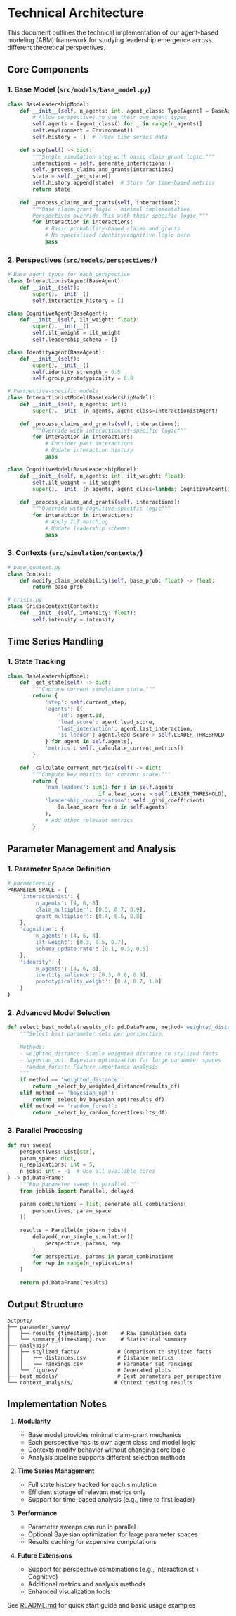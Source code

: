 # Technical Architecture

This document outlines the technical implementation of our agent-based modeling (ABM) framework for studying leadership emergence across different theoretical perspectives.

## Core Components

### 1. Base Model (`src/models/base_model.py`)
```python
class BaseLeadershipModel:
    def __init__(self, n_agents: int, agent_class: Type[Agent] = BaseAgent):
        # Allow perspectives to use their own agent types
        self.agents = [agent_class() for _ in range(n_agents)]
        self.environment = Environment()
        self.history = []  # Track time series data
    
    def step(self) -> dict:
        """Single simulation step with basic claim-grant logic."""
        interactions = self._generate_interactions()
        self._process_claims_and_grants(interactions)
        state = self._get_state()
        self.history.append(state)  # Store for time-based metrics
        return state
    
    def _process_claims_and_grants(self, interactions):
        """Base claim-grant logic - minimal implementation.
        Perspectives override this with their specific logic."""
        for interaction in interactions:
            # Basic probability-based claims and grants
            # No specialized identity/cognitive logic here
            pass
```

### 2. Perspectives (`src/models/perspectives/`)
```python
# Base agent types for each perspective
class InteractionistAgent(BaseAgent):
    def __init__(self):
        super().__init__()
        self.interaction_history = []

class CognitiveAgent(BaseAgent):
    def __init__(self, ilt_weight: float):
        super().__init__()
        self.ilt_weight = ilt_weight
        self.leadership_schema = {}

class IdentityAgent(BaseAgent):
    def __init__(self):
        super().__init__()
        self.identity_strength = 0.5
        self.group_prototypicality = 0.0

# Perspective-specific models
class InteractionistModel(BaseLeadershipModel):
    def __init__(self, n_agents: int):
        super().__init__(n_agents, agent_class=InteractionistAgent)
    
    def _process_claims_and_grants(self, interactions):
        """Override with interactionist-specific logic"""
        for interaction in interactions:
            # Consider past interactions
            # Update interaction history
            pass

class CognitiveModel(BaseLeadershipModel):
    def __init__(self, n_agents: int, ilt_weight: float):
        self.ilt_weight = ilt_weight
        super().__init__(n_agents, agent_class=lambda: CognitiveAgent(ilt_weight))
    
    def _process_claims_and_grants(self, interactions):
        """Override with cognitive-specific logic"""
        for interaction in interactions:
            # Apply ILT matching
            # Update leadership schemas
            pass
```

### 3. Contexts (`src/simulation/contexts/`)
```python
# base_context.py
class Context:
    def modify_claim_probability(self, base_prob: float) -> float:
        return base_prob

# crisis.py
class CrisisContext(Context):
    def __init__(self, intensity: float):
        self.intensity = intensity
```

## Time Series Handling

### 1. State Tracking
```python
class BaseLeadershipModel:
    def _get_state(self) -> dict:
        """Capture current simulation state."""
        return {
            'step': self.current_step,
            'agents': [{
                'id': agent.id,
                'lead_score': agent.lead_score,
                'last_interaction': agent.last_interaction,
                'is_leader': agent.lead_score > self.LEADER_THRESHOLD
            } for agent in self.agents],
            'metrics': self._calculate_current_metrics()
        }
    
    def _calculate_current_metrics(self) -> dict:
        """Compute key metrics for current state."""
        return {
            'num_leaders': sum(1 for a in self.agents 
                             if a.lead_score > self.LEADER_THRESHOLD),
            'leadership_concentration': self._gini_coefficient(
                [a.lead_score for a in self.agents]
            ),
            # Add other relevant metrics
        }
```

## Parameter Management and Analysis

### 1. Parameter Space Definition
```python
# parameters.py
PARAMETER_SPACE = {
    'interactionist': {
        'n_agents': [4, 6, 8],
        'claim_multiplier': [0.5, 0.7, 0.9],
        'grant_multiplier': [0.4, 0.6, 0.8]
    },
    'cognitive': {
        'n_agents': [4, 6, 8],
        'ilt_weight': [0.3, 0.5, 0.7],
        'schema_update_rate': [0.1, 0.3, 0.5]
    },
    'identity': {
        'n_agents': [4, 6, 8],
        'identity_salience': [0.3, 0.6, 0.9],
        'prototypicality_weight': [0.4, 0.7, 1.0]
    }
}
```

### 2. Advanced Model Selection
```python
def select_best_models(results_df: pd.DataFrame, method='weighted_distance') -> dict:
    """Select best parameter sets per perspective.
    
    Methods:
    - weighted_distance: Simple weighted distance to stylized facts
    - bayesian_opt: Bayesian optimization for large parameter spaces
    - random_forest: Feature importance analysis
    """
    if method == 'weighted_distance':
        return _select_by_weighted_distance(results_df)
    elif method == 'bayesian_opt':
        return _select_by_bayesian_opt(results_df)
    elif method == 'random_forest':
        return _select_by_random_forest(results_df)
```

### 3. Parallel Processing
```python
def run_sweep(
    perspectives: List[str],
    param_space: dict,
    n_replications: int = 5,
    n_jobs: int = -1  # Use all available cores
) -> pd.DataFrame:
    """Run parameter sweep in parallel."""
    from joblib import Parallel, delayed
    
    param_combinations = list(_generate_all_combinations(
        perspectives, param_space
    ))
    
    results = Parallel(n_jobs=n_jobs)(
        delayed(_run_single_simulation)(
            perspective, params, rep
        )
        for perspective, params in param_combinations
        for rep in range(n_replications)
    )
    
    return pd.DataFrame(results)
```

## Output Structure
```
outputs/
├── parameter_sweep/
│   ├── results_{timestamp}.json    # Raw simulation data
│   └── summary_{timestamp}.csv     # Statistical summary
├── analysis/
│   ├── stylized_facts/            # Comparison to stylized facts
│   │   ├── distances.csv          # Distance metrics
│   │   └── rankings.csv           # Parameter set rankings
│   └── figures/                   # Generated plots
├── best_models/                   # Best parameters per perspective
└── context_analysis/             # Context testing results
```

## Implementation Notes

1. **Modularity**
   - Base model provides minimal claim-grant mechanics
   - Each perspective has its own agent class and model logic
   - Contexts modify behavior without changing core logic
   - Analysis pipeline supports different selection methods

2. **Time Series Management**
   - Full state history tracked for each simulation
   - Efficient storage of relevant metrics only
   - Support for time-based analysis (e.g., time to first leader)

3. **Performance**
   - Parameter sweeps can run in parallel
   - Optional Bayesian optimization for large parameter spaces
   - Results caching for expensive computations

4. **Future Extensions**
   - Support for perspective combinations (e.g., Interactionist + Cognitive)
   - Additional metrics and analysis methods
   - Enhanced visualization tools

See [README.md](README.md) for quick start guide and basic usage examples 